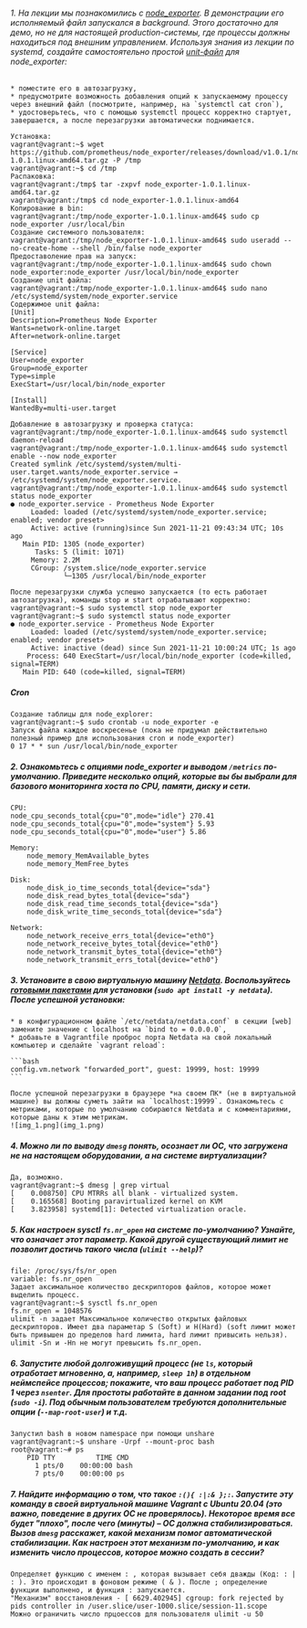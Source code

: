 

###### 1. На лекции мы познакомились с [node_exporter](https://github.com/prometheus/node_exporter/releases). В демонстрации его исполняемый файл запускался в background. Этого достаточно для демо, но не для настоящей production-системы, где процессы должны находиться под внешним управлением. Используя знания из лекции по systemd, создайте самостоятельно простой [unit-файл](https://www.freedesktop.org/software/systemd/man/systemd.service.html) для node_exporter:

    * поместите его в автозагрузку,
    * предусмотрите возможность добавления опций к запускаемому процессу через внешний файл (посмотрите, например, на `systemctl cat cron`),
    * удостоверьтесь, что с помощью systemctl процесс корректно стартует, завершается, а после перезагрузки автоматически поднимается.

    Установка:
    vagrant@vagrant:~$ wget https://github.com/prometheus/node_exporter/releases/download/v1.0.1/node_exporter-1.0.1.linux-amd64.tar.gz -P /tmp
    vagrant@vagrant:~$ cd /tmp
    Распаковка:
    vagrant@vagrant:/tmp$ tar -zxpvf node_exporter-1.0.1.linux-amd64.tar.gz
    vagrant@vagrant:/tmp$ cd node_exporter-1.0.1.linux-amd64
    Копирование в bin:
    vagrant@vagrant:/tmp/node_exporter-1.0.1.linux-amd64$ sudo cp node_exporter /usr/local/bin
    Создание системного пользователя:
    vagrant@vagrant:/tmp/node_exporter-1.0.1.linux-amd64$ sudo useradd --no-create-home --shell /bin/false node_exporter
    Предоставоление прав на запуск:
    vagrant@vagrant:/tmp/node_exporter-1.0.1.linux-amd64$ sudo chown node_exporter:node_exporter /usr/local/bin/node_exporter
    Создание unit файла:
    vagrant@vagrant:/tmp/node_exporter-1.0.1.linux-amd64$ sudo nano /etc/systemd/system/node_exporter.service
    Содержимое unit файла:
    [Unit]
    Description=Prometheus Node Exporter
    Wants=network-online.target
    After=network-online.target
    
    [Service]
    User=node_exporter
    Group=node_exporter
    Type=simple
    ExecStart=/usr/local/bin/node_exporter
    
    [Install]
    WantedBy=multi-user.target
    
    Добавление в автозагрузку и проверка статуса:
    vagrant@vagrant:/tmp/node_exporter-1.0.1.linux-amd64$ sudo systemctl daemon-reload
    vagrant@vagrant:/tmp/node_exporter-1.0.1.linux-amd64$ sudo systemctl enable --now node_exporter
    Created symlink /etc/systemd/system/multi-user.target.wants/node_exporter.service → /etc/systemd/system/node_exporter.service.
    vagrant@vagrant:/tmp/node_exporter-1.0.1.linux-amd64$ sudo systemctl status node_exporter
    ● node_exporter.service - Prometheus Node Exporter
         Loaded: loaded (/etc/systemd/system/node_exporter.service; enabled; vendor preset>
         Active: active (running)since Sun 2021-11-21 09:43:34 UTC; 10s ago
       Main PID: 1305 (node_exporter)
          Tasks: 5 (limit: 1071)
         Memory: 2.2M
         CGroup: /system.slice/node_exporter.service
                 └─1305 /usr/local/bin/node_exporter

    После перезагрузки служба успешно запускается (то есть работает автозагрузка), команды stop и start отрабатывают корректно:
    vagrant@vagrant:~$ sudo systemctl stop node_exporter
    vagrant@vagrant:~$ sudo systemctl status node_exporter
    ● node_exporter.service - Prometheus Node Exporter
         Loaded: loaded (/etc/systemd/system/node_exporter.service; enabled; vendor preset>
         Active: inactive (dead) since Sun 2021-11-21 10:00:24 UTC; 1s ago
        Process: 640 ExecStart=/usr/local/bin/node_exporter (code=killed, signal=TERM)
       Main PID: 640 (code=killed, signal=TERM)

##### Cron
    Создание таблицы для node_explorer:
    vagrant@vagrant:~$ sudo crontab -u node_exporter -e
    Запуск файла каждое воскресенье (пока не придумал действительно полезный пример для использования cron и node_exporter)
    0 17 * * sun /usr/local/bin/node_exporter


##### 2. Ознакомьтесь с опциями node_exporter и выводом `/metrics` по-умолчанию. Приведите несколько опций, которые вы бы выбрали для базового мониторинга хоста по CPU, памяти, диску и сети.
    CPU:
    node_cpu_seconds_total{cpu="0",mode="idle"} 270.41
    node_cpu_seconds_total{cpu="0",mode="system"} 5.93
    node_cpu_seconds_total{cpu="0",mode="user"} 5.86
    
    Memory:
        node_memory_MemAvailable_bytes 
        node_memory_MemFree_bytes
        
    Disk:
        node_disk_io_time_seconds_total{device="sda"} 
        node_disk_read_bytes_total{device="sda"} 
        node_disk_read_time_seconds_total{device="sda"} 
        node_disk_write_time_seconds_total{device="sda"}
        
    Network:
        node_network_receive_errs_total{device="eth0"} 
        node_network_receive_bytes_total{device="eth0"} 
        node_network_transmit_bytes_total{device="eth0"}
        node_network_transmit_errs_total{device="eth0"}
##### 3. Установите в свою виртуальную машину [Netdata](https://github.com/netdata/netdata). Воспользуйтесь [готовыми пакетами](https://packagecloud.io/netdata/netdata/install) для установки (`sudo apt install -y netdata`). После успешной установки:
    * в конфигурационном файле `/etc/netdata/netdata.conf` в секции [web] замените значение с localhost на `bind to = 0.0.0.0`,
    * добавьте в Vagrantfile проброс порта Netdata на свой локальный компьютер и сделайте `vagrant reload`:

    ```bash
    config.vm.network "forwarded_port", guest: 19999, host: 19999
    ```

    После успешной перезагрузки в браузере *на своем ПК* (не в виртуальной машине) вы должны суметь зайти на `localhost:19999`. Ознакомьтесь с метриками, которые по умолчанию собираются Netdata и с комментариями, которые даны к этим метрикам.
    ![img_1.png](img_1.png)

##### 4. Можно ли по выводу `dmesg` понять, осознает ли ОС, что загружена не на настоящем оборудовании, а на системе виртуализации?
    Да, возможно.
    vagrant@vagrant:~$ dmesg | grep virtual
    [    0.008750] CPU MTRRs all blank - virtualized system.
    [    0.165568] Booting paravirtualized kernel on KVM
    [    3.823958] systemd[1]: Detected virtualization oracle.
##### 5. Как настроен sysctl `fs.nr_open` на системе по-умолчанию? Узнайте, что означает этот параметр. Какой другой существующий лимит не позволит достичь такого числа (`ulimit --help`)?
    file: /proc/sys/fs/nr_open
    variable: fs.nr_open
    Задает аксимальное количество дескрипторов файлов, которое может выделить процесс. 
    vagrant@vagrant:~$ sysctl fs.nr_open
    fs.nr_open = 1048576
    ulimit -n задает Максимальное количество открытых файловых дескрипторов. Имеет два параметар S (Soft) и H(Hard) (soft лимит может быть привышен до пределов hard лимита, hard лимит привысить нельзя).
    ulimit -Sn и -Hn не могут превысить fs.nr_open.
##### 6. Запустите любой долгоживущий процесс (не `ls`, который отработает мгновенно, а, например, `sleep 1h`) в отдельном неймспейсе процессов; покажите, что ваш процесс работает под PID 1 через `nsenter`. Для простоты работайте в данном задании под root (`sudo -i`). Под обычным пользователем требуются дополнительные опции (`--map-root-user`) и т.д.
    Запустил bash в новом namespace при помощи unshare
    vagrant@vagrant:~$ unshare -Urpf --mount-proc bash
    root@vagrant:~# ps
        PID TTY          TIME CMD
          1 pts/0    00:00:00 bash
          7 pts/0    00:00:00 ps 
##### 7. Найдите информацию о том, что такое `:(){ :|:& };:`. Запустите эту команду в своей виртуальной машине Vagrant с Ubuntu 20.04 (**это важно, поведение в других ОС не проверялось**). Некоторое время все будет "плохо", после чего (минуты) – ОС должна стабилизироваться. Вызов `dmesg` расскажет, какой механизм помог автоматической стабилизации. Как настроен этот механизм по-умолчанию, и как изменить число процессов, которое можно создать в сессии?
    Определяет функцию с именем : , которая вызывает себя дважды (Код: : | : ). Это происходит в фоновом режиме ( & ). После ; определение функции выполнено, и функция : запускается.
    "Механизм" восстановления - [ 6629.402945] cgroup: fork rejected by pids controller in /user.slice/user-1000.slice/session-11.scope
    Можно ограничить число прцоессов для пользователя ulimit -u 50 